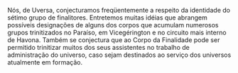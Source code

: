 ﻿Nós, de Uversa, conjecturamos freqüentemente a respeito da identidade do sétimo grupo de finalitores. Entretemos muitas idéias que abrangem  possíveis designações de alguns dos corpos que acumulam numerosos grupos trinitizados no Paraíso, em Vicegérington e no circuito mais interno de Havona. Também se conjectura que ao Corpo da Finalidade pode ser permitido trinitizar muitos dos seus assistentes no trabalho de administração do universo, caso sejam destinados ao serviço dos universos atualmente em formação.